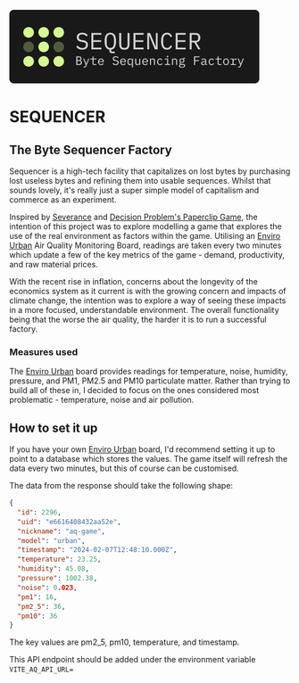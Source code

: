 ![Sequencer - Byte Sequencer Factory](./sequencer_logo.png)

# SEQUENCER

## The Byte Sequencer Factory

Sequencer is a high-tech facility that capitalizes on lost bytes by purchasing lost useless bytes and refining them into usable sequences. Whilst that sounds lovely, it's really just a super simple model of capitalism and commerce as an experiment.

Inspired by [Severance](https://www.imdb.com/title/tt11280740/) and [Decision Problem's Paperclip Game](https://www.decisionproblem.com/paperclips/index2.html), the intention of this project was to explore modelling a game that explores the use of the real environment as factors within the game. Utilising an [Enviro Urban](https://shop.pimoroni.com/products/enviro-urban?variant=40056508219475) Air Quality Monitoring Board, readings are taken every two minutes which update a few of the key metrics of the game - demand, productivity, and raw material prices.

With the recent rise in inflation, concerns about the longevity of the economics system as it current is with the growing concern and impacts of climate change, the intention was to explore a way of seeing these impacts in a more focused, understandable environment. The overall functionality being that the worse the air quality, the harder it is to run a successful factory.

### Measures used

The [Enviro Urban](https://shop.pimoroni.com/products/enviro-urban?variant=40056508219475) board provides readings for temperature, noise, humidity, pressure, and PM1, PM2.5 and PM10 particulate matter. Rather than trying to build all of these in, I decided to focus on the ones considered most problematic - temperature, noise and air pollution.

## How to set it up

If you have your own [Enviro Urban](https://shop.pimoroni.com/products/enviro-urban?variant=40056508219475) board, I'd recommend setting it up to point to a database which stores the values. The game itself will refresh the data every two minutes, but this of course can be customised.

The data from the response should take the following shape:

```json
{
  "id": 2296,
  "uid": "e6616408432aa52e",
  "nickname": "aq-game",
  "model": "urban",
  "timestamp": "2024-02-07T12:48:10.000Z",
  "temperature": 23.25,
  "humidity": 45.08,
  "pressure": 1002.38,
  "noise": 0.023,
  "pm1": 16,
  "pm2_5": 36,
  "pm10": 36
}
```

The key values are pm2_5, pm10, temperature, and timestamp.

This API endpoint should be added under the environment variable `VITE_AQ_API_URL=`
